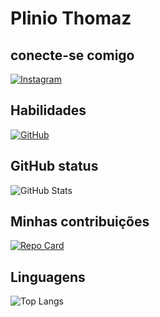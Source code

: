# Plinio Thomaz

## conecte-se comigo
[![Instagram](https://img.shields.io/badge/-Instagram-E94D5F?style=for-the-badge&logo=instagram&logoColor=white)](https://www.instagram.com/pliniothomazdev/)

## Habilidades
[![GitHub](https://img.shields.io/badge/GitHub-E94D5F?style=for-the-badge&logo=github&logoColor=white)](https://github.com/PlinioThomaz)

## GitHub status
![GitHub Stats](https://github-readme-stats.vercel.app/api?username=PlinioThomaz&theme=transparent&bg_color=000&border_color=E94D5F&show_icons=true&icon_color=E94D5F&title_color=E94D5F&text_color=FFF)

## Minhas contribuições
[![Repo Card](https://github-readme-stats.vercel.app/api/pin/?username=PlinioThomaz&repo=dio-lab-open-source&bg_color=000&border_color=E94D5F&show_icons=true&icon_color=E94D5F&title_color=E94D5F&text_color=FFF)](https://github.com/PlinioThomaz/dio-lab-open-source)

## Linguagens
![Top Langs](https://github-readme-stats-git-masterrstaa-rickstaa.vercel.app/api/top-langs/?username=PlinioThomaz&bg_color=000&border_color=E94D5f&title_color=E94D5F&text_color=FFF)